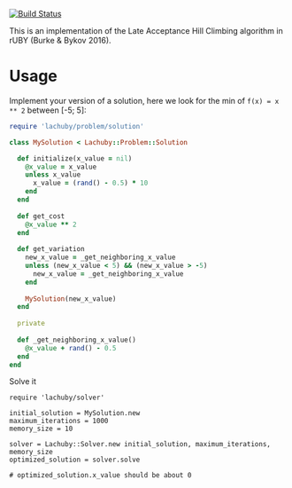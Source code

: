 [![Build Status](https://secure.travis-ci.org/frantzmiccoli/Lahcuby.png)](http://travis-ci.org/frantzmiccoli/Lahcuby)

This is an implementation of the Late Acceptance Hill Climbing algorithm in 
rUBY (Burke & Bykov 2016).

Usage
===

Implement your version of a solution, 
here we look for the min of `f(x) = x ** 2` between [-5; 5]:

```ruby
require 'lachuby/problem/solution'

class MySolution < Lachuby::Problem::Solution

  def initialize(x_value = nil)
    @x_value = x_value 
    unless x_value
      x_value = (rand() - 0.5) * 10
    end
  end
  
  def get_cost
    @x_value ** 2 
  end
  
  def get_variation
    new_x_value = _get_neighboring_x_value
    unless (new_x_value < 5) && (new_x_value > -5)
      new_x_value = _get_neighboring_x_value
    end 
    
    MySolution(new_x_value)
  end 
  
  private
  
  def _get_neighboring_x_value()
    @x_value + rand() - 0.5
  end 
end
```

Solve it

```
require 'lachuby/solver'

initial_solution = MySolution.new
maximum_iterations = 1000
memory_size = 10

solver = Lachuby::Solver.new initial_solution, maximum_iterations, memory_size
optimized_solution = solver.solve

# optimized_solution.x_value should be about 0 
```
